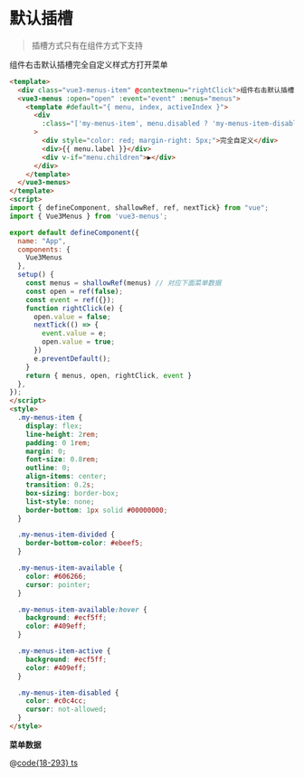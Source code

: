 # 默认插槽

> 插槽方式只有在组件方式下支持

<div class="vue3-menus-item" @click="rightClick" @contextmenu="rightClick">组件右击默认插槽完全自定义样式方打开菜单</div>
<vue3-menus :open="open" :event="event" :menus="menus1">
  <template #default="{ menu, index, activeIndex }">
    <div
      :class="['my-menus-item', menu.disabled ? 'my-menus-item-disabled' : 'my-menus-item-available', activeIndex === index ? 'my-menus-item-active' : null]"
    >
      <div style="color: red; margin-right: 5px;">完全自定义</div>
      <div>{{ menu.label }}</div>
      <div v-if="menu.children">▶</div>
    </div>
  </template>
</vue3-menus>

<script>
import { defineComponent, ref, nextTick } from "vue";
import { menus } from "@js/vue3-menus";

export default defineComponent({
  name: "App",
  setup() {
    const menus1 = ref(menus)
    const open = ref(false);
    const event = ref({});
    function rightClick(e) {
      open.value = false;
      nextTick(() => {
        event.value = e;
        open.value = true;
      })
      e.preventDefault();
    }
    return { menus1, open, rightClick, event }
  },
});
</script>

<style>
  .my-menus-item {
    display: flex;
    line-height: 2rem;
    padding: 0 1rem;
    margin: 0;
    font-size: 0.8rem;
    outline: 0;
    align-items: center;
    transition: 0.2s;
    box-sizing: border-box;
    list-style: none;
    border-bottom: 1px solid #00000000;
  }

  .my-menus-item-divided {
    border-bottom-color: #ebeef5;
  }

  .my-menus-item-available {
    color: #606266;
    cursor: pointer;
  }

  .my-menus-item-available:hover {
    background: #ecf5ff;
    color: #409eff;
  }

  .my-menus-item-active {
    background: #ecf5ff;
    color: #409eff;
  }

  .my-menus-item-disabled {
    color: #c0c4cc;
    cursor: not-allowed;
  }
</style>

```html
<template>
  <div class="vue3-menus-item" @contextmenu="rightClick">组件右击默认插槽完全自定义样式方打开菜单</div>
  <vue3-menus :open="open" :event="event" :menus="menus">
    <template #default="{ menu, index, activeIndex }">
      <div
        :class="['my-menus-item', menu.disabled ? 'my-menus-item-disabled' : 'my-menus-item-available', activeIndex === index ? 'my-menus-item-active' : null]"
      >
        <div style="color: red; margin-right: 5px;">完全自定义</div>
        <div>{{ menu.label }}</div>
        <div v-if="menu.children">▶</div>
      </div>
    </template>
  </vue3-menus>
</template>
<script>
import { defineComponent, shallowRef, ref, nextTick} from "vue";
import { Vue3Menus } from 'vue3-menus';

export default defineComponent({
  name: "App",
  components: {
    Vue3Menus
  },
  setup() {
    const menus = shallowRef(menus) // 对应下面菜单数据
    const open = ref(false);
    const event = ref({});
    function rightClick(e) {
      open.value = false;
      nextTick(() => {
        event.value = e;
        open.value = true;
      })
      e.preventDefault();
    }
    return { menus, open, rightClick, event }
  },
});
</script>
<style>
  .my-menus-item {
    display: flex;
    line-height: 2rem;
    padding: 0 1rem;
    margin: 0;
    font-size: 0.8rem;
    outline: 0;
    align-items: center;
    transition: 0.2s;
    box-sizing: border-box;
    list-style: none;
    border-bottom: 1px solid #00000000;
  }

  .my-menus-item-divided {
    border-bottom-color: #ebeef5;
  }

  .my-menus-item-available {
    color: #606266;
    cursor: pointer;
  }

  .my-menus-item-available:hover {
    background: #ecf5ff;
    color: #409eff;
  }

  .my-menus-item-active {
    background: #ecf5ff;
    color: #409eff;
  }

  .my-menus-item-disabled {
    color: #c0c4cc;
    cursor: not-allowed;
  }
</style>
```

**菜单数据**

@[code{18-293} ts](@js/vue3-menus.ts)
